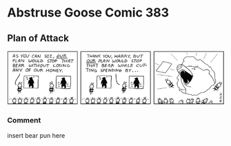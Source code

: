 # Abstruse Goose Comic 383
## Plan of Attack

![image](comics/my_that_bear-s_gettin_awful_close.png)
### Comment
insert bear pun here
